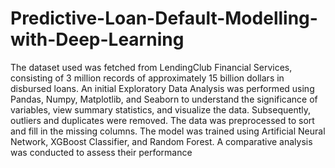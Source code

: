 # Predictive-Loan-Default-Modelling-with-Deep-Learning

The dataset used was fetched from LendingClub Financial Services, consisting of 3 million records of approximately 15 billion dollars in disbursed loans. An initial Exploratory Data Analysis was performed using Pandas, Numpy, Matplotlib, and Seaborn to understand the significance of variables, view summary statistics, and visualize the data. Subsequently, outliers and duplicates were removed. The data was preprocessed to sort and fill in the missing columns. The model was trained using Artificial Neural Network, XGBoost Classifier, and Random Forest. A comparative analysis was conducted to assess their performance

